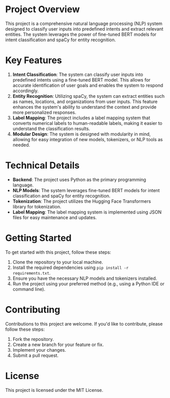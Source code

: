 # Project Overview

This project is a comprehensive natural language processing (NLP) system designed to classify user inputs into predefined intents and extract relevant entities. The system leverages the power of fine-tuned BERT models for intent classification and spaCy for entity recognition.

# Key Features

1. **Intent Classification**: The system can classify user inputs into predefined intents using a fine-tuned BERT model. This allows for accurate identification of user goals and enables the system to respond accordingly.
2. **Entity Recognition**: Utilizing spaCy, the system can extract entities such as names, locations, and organizations from user inputs. This feature enhances the system's ability to understand the context and provide more personalized responses.
3. **Label Mapping**: The project includes a label mapping system that converts numerical labels to human-readable labels, making it easier to understand the classification results.
4. **Modular Design**: The system is designed with modularity in mind, allowing for easy integration of new models, tokenizers, or NLP tools as needed.

# Technical Details

* **Backend**: The project uses Python as the primary programming language.
* **NLP Models**: The system leverages fine-tuned BERT models for intent classification and spaCy for entity recognition.
* **Tokenization**: The project utilizes the Hugging Face Transformers library for tokenization.
* **Label Mapping**: The label mapping system is implemented using JSON files for easy maintenance and updates.

# Getting Started

To get started with this project, follow these steps:

1. Clone the repository to your local machine.
2. Install the required dependencies using `pip install -r requirements.txt`.
3. Ensure you have the necessary NLP models and tokenizers installed.
4. Run the project using your preferred method (e.g., using a Python IDE or command line).

# Contributing

Contributions to this project are welcome. If you'd like to contribute, please follow these steps:

1. Fork the repository.
2. Create a new branch for your feature or fix.
3. Implement your changes.
4. Submit a pull request.

# License

This project is licensed under the MIT License.
